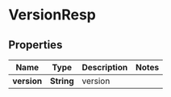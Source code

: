# VersionResp

## Properties
Name | Type | Description | Notes
------------ | ------------- | ------------- | -------------
**version** | **String** | version | 
